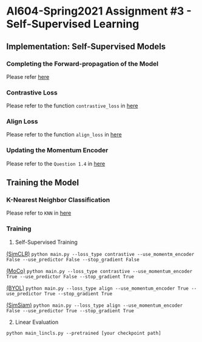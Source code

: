 # AI604-Spring2021 Assignment #3 - Self-Supervised Learning

## Implementation: Self-Supervised Models

### Completing the Forward-propagation of the Model

Please refer [here](https://github.com/suulkyy/ai604-s21/blob/main/hw3-20214196/simsiam/model_factory.py)

### Contrastive Loss

Please refer to the function `contrastive_loss` in [here](https://github.com/suulkyy/ai604-s21/blob/main/hw3-20214196/simsiam/criterion.py)

### Align Loss

Please refer to the function `align_loss` in [here](https://github.com/suulkyy/ai604-s21/blob/main/hw3-20214196/simsiam/criterion.py)

### Updating the Momentum Encoder

Please refer to the `Question 1.4` in [here](https://github.com/suulkyy/ai604-s21/blob/main/hw3-20214196/main.py)

## Training the Model

### K-Nearest Neighbor Classification

Please refer to `KNN` in [here](https://github.com/suulkyy/ai604-s21/blob/main/hw3-20214196/simsiam/validation.py)

### Training

1. Self-Supervised Training

[(SimCLR)](https://arxiv.org/pdf/2002.05709.pdf) `python main.py --loss_type contrastive --use_momentm_encoder False --use_predictor False --stop_gradient False`

[(MoCo)](https://arxiv.org/pdf/1911.05722.pdf) `python main.py --loss_type contrastive --use_momentum_encoder True --use_predictor False --stop_gradient True`

[(BYOL)](https://arxiv.org/pdf/2006.07733.pdf) `python main.py --loss_type align --use_momentum_encoder True --use_predictor True --stop_gradient True`

[(SimSiam)](https://arxiv.org/pdf/2011.10566.pdf) `python main.py --loss_type align --use_momentum_encoder False --use_predictor True --stop_gradient True`

2. Linear Evaluation

```(bash)
python main_lincls.py --pretrained [your checkpoint path]
```

